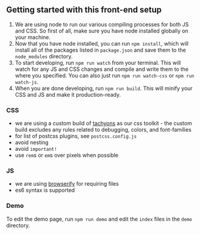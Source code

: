 ## Getting started with this front-end setup

1. We are using node to run our various compiling processes for both JS and CSS. So first of all, make sure you have node installed globally on your machine.
2. Now that you have node installed, you can run `npm install`, which will install all of the packages listed in `package.json` and save them to the `node_modules` directory.
3. To start developing, run `npm run watch` from your terminal. This will watch for any JS and CSS changes and compile and write them to the where you specified. You can also just run `npm run watch-css` or `npm run watch-js`.
4. When you are done developing, run `npm run build`. This will minify your CSS and JS and make it production-ready.

### CSS
- we are using a custom build of [tachyons](http://tachyons.io/) as our css toolkit - the custom build excludes any rules related to debugging, colors, and font-families
- for list of postcss plugins, see `postcss.config.js`
- avoid nesting
- avoid `important!`
- use `rem`s or `em`s over pixels when possible

### JS
- we are using [browserify](https://github.com/browserify/browserify#usage) for requiring files
- es6 syntax is supported

### Demo
To edit the demo page, run `npm run demo` and edit the `index` files in the `demo` directory.
